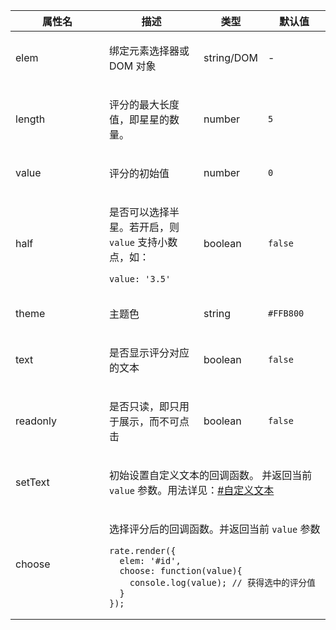 <table class="layui-table">
  <colgroup>
    <col width="150">
    <col>
    <col width="100">
    <col width="100">
  </colgroup>
  <thead>
    <tr>
      <th>属性名</th>
      <th>描述</th>
      <th>类型</th>
      <th>默认值</th>
    </tr> 
  </thead>
  <tbody>
    <tr>
<td>elem</td>
<td>
  
绑定元素选择器或 DOM 对象

</td>
<td>string/DOM</td>
<td>-</td>
    </tr>
    <tr>
<td>length</td>
<td>
  
评分的最大长度值，即星星的数量。

</td>
<td>number</td>
<td>

`5`

</td>
    </tr>
    <tr>
<td>value</td>
<td>
  
评分的初始值

</td>
<td>number</td>
<td>

`0`

</td>
    </tr>
     <tr>
<td>half</td>
<td>
  
是否可以选择半星。若开启，则 `value` 支持小数点，如：

```
value: '3.5'
```

</td>
<td>boolean</td>
<td>

`false`

</td>
    </tr>
    <tr>
<td>theme</td>
<td>
  
主题色

</td>
<td>string</td>
<td>

`#FFB800`

</td>
    </tr>
    <tr>
<td>text</td>
<td>
  
是否显示评分对应的文本

</td>
<td>boolean</td>
<td>

`false`

</td>
    </tr>
    <tr>
<td>readonly</td>
<td>
  
是否只读，即只用于展示，而不可点击

</td>
<td>boolean</td>
<td>

`false`

</td>
    </tr>
    <tr>
<td>setText</td>
<td colspan="3">
  
初始设置自定义文本的回调函数。 并返回当前 `value` 参数。用法详见：[#自定义文本](#demo-setText)

</td>
    </tr>
    <tr>
<td>choose</td>
<td colspan="3">
  
选择评分后的回调函数。并返回当前 `value` 参数

```
rate.render({
  elem: '#id',
  choose: function(value){
    console.log(value); // 获得选中的评分值
  }
});
```

</td>
    </tr>
  </tbody>
</table>